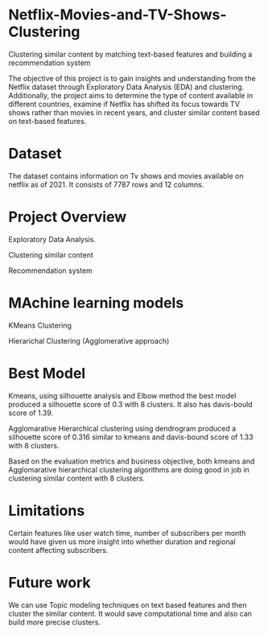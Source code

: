 # Netflix-Movies-and-TV-Shows-Clustering
Clustering similar content by matching text-based features and building a recommendation system

The objective of this project is to gain insights and understanding from the Netflix dataset through Exploratory Data Analysis (EDA) and clustering. Additionally, the project aims to determine the type of content available in different countries, examine if Netflix has shifted its focus towards TV shows rather than movies in recent years, and cluster similar content based on text-based features.

# Dataset
The dataset contains information on Tv shows and movies available on netflix as of 2021. It consists of 7787 rows and 12 columns.

# Project Overview

Exploratory Data Analysis.

Clustering similar content

Recommendation system


# MAchine learning models

KMeans Clustering

Hierarichal Clustering (Agglomerative approach)

# Best Model

Kmeans, using silhouette analysis and Elbow method the best model produced a silhouette score of 0.3 with 8 clusters. It also has davis-bould score of 1.39.

Agglomarative Hierarchical clustering using dendrogram produced a silhouette score of 0.316 similar to kmeans and davis-bound score of 1.33 with 8 clusters.

Based on the evaluation metrics and business objective, both kmeans and Agglomarative hierarchical clustering algorithms are doing good in job in clustering similar content with 8 clusters.


# Limitations

Certain features like user watch time, number of subscribers per month would have given us more insight into whether duration and regional content affecting subscribers.

# Future work

We can use Topic modeling techniques on text based features and then cluster the similar content. It would save computational time and also can build more precise clusters.


